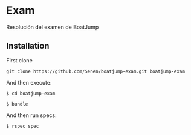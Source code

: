 # Exam

Resolución del examen de BoatJump

## Installation

First clone

    git clone https://github.com/Senen/boatjump-exam.git boatjump-exam

And then execute:

    $ cd boatjump-exam

    $ bundle

And then  run specs:
  
    $ rspec spec